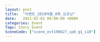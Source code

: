 ```yaml
---
layout: post
title:  "이벤트_2019여름_0화_오프닝"
date:   2021-02-02 09:00:00 +0000
categories: Event
Tags: Story Event
SceneCode: ["scene_evt190627_cp0_q1_s10"]
---
```

